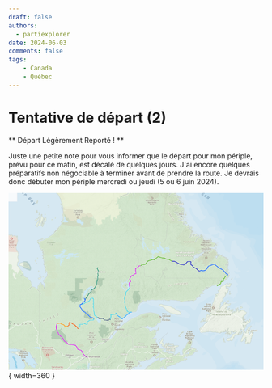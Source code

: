 ```yaml
---
draft: false
authors:
  - partiexplorer
date: 2024-06-03
comments: false
tags:
    - Canada
    - Québec
---
```


# Tentative de départ (2)

** Départ Légèrement Reporté ! **

Juste une petite note pour vous informer que le départ pour mon périple, prévu pour ce matin, est décalé de quelques jours. J'ai encore quelques préparatifs non négociable à terminer avant de prendre la route. Je devrais donc débuter mon périple mercredi ou jeudi (5 ou 6 juin 2024).

![Itinéraire](/assets/images/blog/itineraire001.png){ width=360 }
